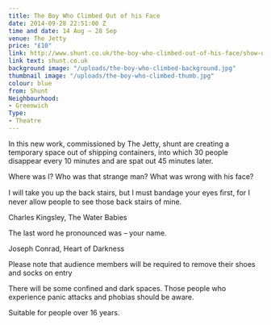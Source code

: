```yaml
---
title: The Boy Who Climbed Out of his Face
date: 2014-09-28 22:51:00 Z
time and date: 14 Aug – 28 Sep
venue: The Jetty
price: "£10"
link: http://www.shunt.co.uk/the-boy-who-climbed-out-of-his-face/show-details/
link text: shunt.co.uk
background image: "/uploads/the-boy-who-climbed-background.jpg"
thumbnail image: "/uploads/the-boy-who-climbed-thumb.jpg"
colour: blue
from: Shunt
Neighbourhood:
- Greenwich
Type:
- Theatre
---
```


In this new work, commissioned by The Jetty, shunt are creating a temporary space out of shipping containers, into which 30 people disappear every 10 minutes and are spat out 45 minutes later.

Where was I? Who was that strange man? What was wrong with his face?

I will take you up the back stairs, but I must bandage your eyes ﬁrst, for I never allow people to see those back stairs of mine.

Charles Kingsley, The Water Babies

The last word he pronounced was – your name.

Joseph Conrad, Heart of Darkness

Please note that audience members will be required to remove their shoes and socks on entry

There will be some confined and dark spaces. Those people who experience panic attacks and phobias should be aware.

Suitable for people over 16 years.
